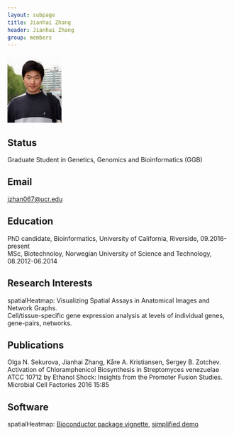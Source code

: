 ```yaml
---
layout: subpage
title: Jianhai Zhang 
header: Jianhai Zhang
group: members 
---
```


![Image](/members/jianhai-zhang.jpg)

## Status

Graduate Student in Genetics, Genomics and Bioinformatics (GGB)

## Email 

jzhan067@ucr.edu 

## Education

PhD candidate, Bioinformatics, University of California, Riverside, 09.2016-present  
MSc, Biotechnoloy, Norwegian University of Science and Technology, 08.2012-06.2014

## Research Interests

spatialHeatmap: Visualizing Spatial Assays in Anatomical Images and Network Graphs.  
Cell/tissue-specific gene expression analysis at levels of individual genes, gene-pairs, networks.  

## Publications

Olga N. Sekurova, Jianhai Zhang, Kåre A. Kristiansen, Sergey B. Zotchev. Activation of Chloramphenicol Biosynthesis in Streptomyces venezuelae ATCC 10712 by Ethanol Shock: Insights from the Promoter Fusion Studies. Microbial Cell Factories 2016 15:85  

## Software

spatialHeatmap: <a href="http://bioconductor.org/packages/release/bioc/vignettes/spatialHeatmap/inst/doc/spatialHeatmap.html" target="_blank">Bioconductor package vignette</a>, <a href="https://tgirke.shinyapps.io/spatialHeatmap1/" target="_blank">simplified demo</a>  
